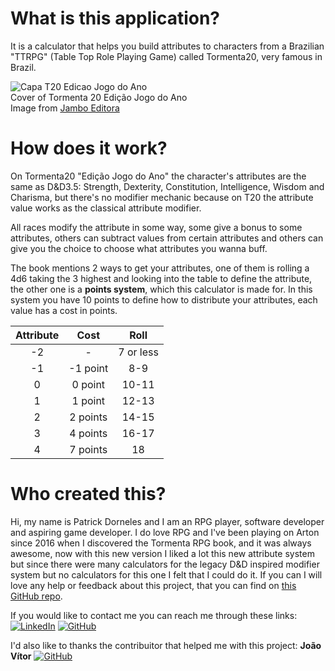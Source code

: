 # What is this application?

It is a calculator that helps you build attributes to characters from
a Brazilian &quot;TTRPG&quot; (Table Top Role Playing Game)
called Tormenta20, very famous in Brazil.

![Capa T20 Edicao Jogo do Ano](./assets/t20-basico-jogo-do-ano-removebg-preview.png)  
Cover of Tormenta 20 Edição Jogo do Ano  
Image from [Jambo Editora](https://jamboeditora.com.br/produto/tormenta20-edicao-jogo-do-ano/)

# How does it work?

On Tormenta20 &quot;Edição Jogo do Ano&quot; the character's
attributes are the same as D&D3.5: Strength, Dexterity, Constitution,
Intelligence, Wisdom and Charisma, but there's no modifier mechanic
because on T20 the attribute value works as the classical 
attribute modifier.

All races modify the attribute in some way, some give a bonus to some attributes,
others can subtract values from certain attributes and others can give you
the choice to choose what attributes you wanna buff.

The book mentions 2 ways to get your attributes, one of them is
rolling a 4d6 taking the 3 highest and looking into the table to
define the attribute, the other one is a **points system**,
which this calculator is made for. In this system you have 10
points to define how to distribute your attributes, each value
has a cost in points.

| Attribute | Cost | Roll |
|:---:|:---:|:---:|
| -2 | - | 7 or less |
| -1 | -1 point | 8-9 |
| 0 | 0 point | 10-11 |
| 1 | 1 point | 12-13 |
| 2 | 2 points | 14-15 |
| 3 | 4 points | 16-17 |
| 4 | 7 points | 18 |

# Who created this?
Hi, my name is Patrick Dorneles and I am an RPG player, software developer and aspiring
game developer. I do love RPG and I've been playing on Arton since 2016 when I discovered the Tormenta RPG
book, and it was always awesome, now with this new version I liked a lot this new attribute
system but since there were many calculators for the legacy D&D inspired modifier system but
no calculators for this one I felt that I could do it. If you can I will love any help or
feedback about this project, that you can find on [this GitHub repo](https://github.com/PatrickDorneles/T20AttributeCalculator).

If you would like to contact me you can reach me through these links:  
[![LinkedIn](https://img.shields.io/badge/-Linkedin-1467C3?style=for-the-badge&logo=Linkedin&logoColor=white)](https://www.linkedin.com/public-profile/in/patrick-dorneles-922632162/)
[![GitHub](https://img.shields.io/badge/-GitHub-333333?style=for-the-badge&logo=GitHub&logoColor=white)](https://github.com/PatrickDorneles)

I'd also like to thanks the contribuitor that helped me with this project:
**João Vítor**
[![GitHub](https://img.shields.io/badge/-GitHub-333333?style=for-the-badge&logo=GitHub&logoColor=white)](https://github.com/jvdprates) 

